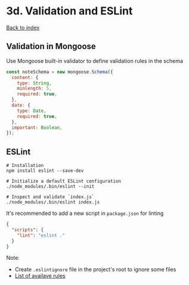# 3d. Validation and ESLint

[Back to index](../README.md)

## Validation in Mongoose

Use Mongoose built-in validator to define validation rules in the schema

```js
const noteSchema = new mongoose.Schema({
  content: {
    type: String,
    minlength: 5,
    required: true,
  },
  date: {
    type: Date,
    required: true,
  },
  important: Boolean,
});
```

## ESLint

```shell
# Installation
npm install eslint --save-dev

# Initialize a default ESLint configuration
./node_modules/.bin/eslint --init

# Inspect and validate `index.js`
./node_modules/.bin/eslint index.js
```

It's recommended to add a new script in `package.json` for linting

```json
{
  "scripts": {
    "lint": "eslint ."
  }
}
```

Note:

- Create `.eslintignore` file in the project's root to ignore some files
- [List of availave rules](https://eslint.org/docs/rules/)
